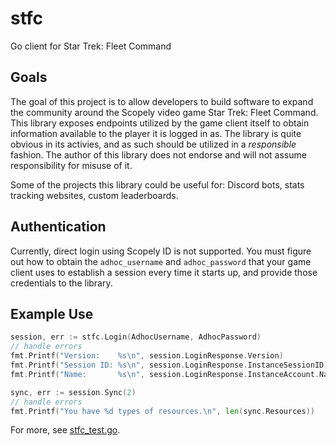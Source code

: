 # stfc

Go client for Star Trek: Fleet Command

## Goals

The goal of this project is to allow developers to build software to expand the
community around the Scopely video game Star Trek: Fleet Command. This library
exposes endpoints utilized by the game client itself to obtain information
available to the player it is logged in as. The library is quite obvious in its
activies, and as such should be utilized in a *responsible* fashion. The author
of this library does not endorse and will not assume responsibility for misuse
of it. 

Some of the projects this library could be useful for: Discord bots, stats
tracking websites, custom leaderboards.

## Authentication

Currently, direct login using Scopely ID is not supported. You must figure out
how to obtain the `adhoc_username` and `adhoc_password` that your game client
uses to establish a session every time it starts up, and provide those
credentials to the library.

## Example Use

```go
session, err := stfc.Login(AdhocUsername, AdhocPassword)
// handle errors
fmt.Printf("Version:    %s\n", session.LoginResponse.Version)
fmt.Printf("Session ID: %s\n", session.LoginResponse.InstanceSessionID)
fmt.Printf("Name:       %s\n", session.LoginResponse.InstanceAccount.Name)

sync, err := session.Sync(2)
// handle errors
fmt.Printf("You have %d types of resources.\n", len(sync.Resources))
```

For more, see [stfc_test.go](blob/main/stfc_test.go).
